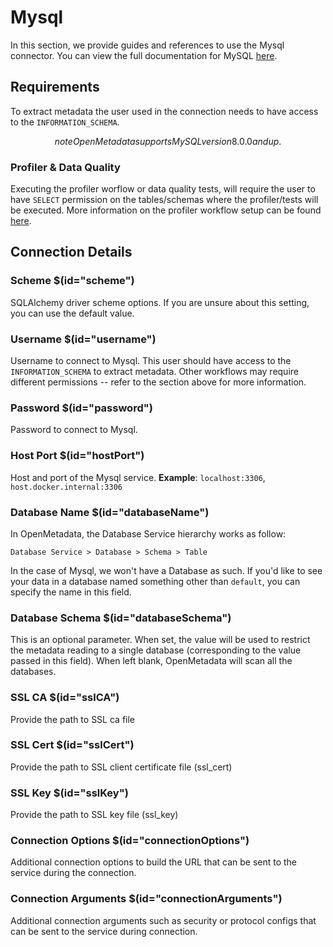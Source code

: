 # Mysql
In this section, we provide guides and references to use the Mysql connector. You can view the full documentation for MySQL [here](https://docs.open-metadata.org/connectors/database/mysql).

## Requirements
To extract metadata the user used in the connection needs to have access to the `INFORMATION_SCHEMA`.

$$note
OpenMetadata supports MySQL version 8.0.0 and up. 
$$

### Profiler & Data Quality
Executing the profiler worflow or data quality tests, will require the user to have `SELECT` permission on the tables/schemas where the profiler/tests will be executed. More information on the profiler workflow setup can be found [here](https://docs.open-metadata.org/connectors/ingestion/workflows/profiler).

## Connection Details
### Scheme $(id="scheme")
SQLAlchemy driver scheme options. If you are unsure about this setting, you can use the default value.

### Username $(id="username")
Username to connect to Mysql. This user should have access to the `INFORMATION_SCHEMA` to extract metadata. Other workflows may require different permissions -- refer to the section above for more information.

### Password $(id="password")
Password to connect to Mysql.

### Host Port $(id="hostPort")
Host and port of the Mysql service. 
**Example**: `localhost:3306`, `host.docker.internal:3306`

### Database Name $(id="databaseName")
In OpenMetadata, the Database Service hierarchy works as follow:
```
Database Service > Database > Schema > Table
```
In the case of Mysql, we won't have a Database as such. If you'd like to see your data in a database named something other than `default`, you can specify the name in this field.

### Database Schema $(id="databaseSchema")
This is an optional parameter. When set, the value will be used to restrict the metadata reading to a single database (corresponding to the value passed in this field). When left blank, OpenMetadata will scan all the databases.

### SSL CA $(id="sslCA")
Provide the path to SSL ca file

### SSL Cert $(id="sslCert")
Provide the path to SSL client certificate file (ssl_cert)

### SSL Key $(id="sslKey")
Provide the path to SSL key file (ssl_key)

### Connection Options $(id="connectionOptions")
Additional connection options to build the URL that can be sent to the service during the connection.
<!-- connectionOptions to be updated -->

### Connection Arguments $(id="connectionArguments")
Additional connection arguments such as security or protocol configs that can be sent to the service during connection.
<!-- connectionArguments to be updated -->

